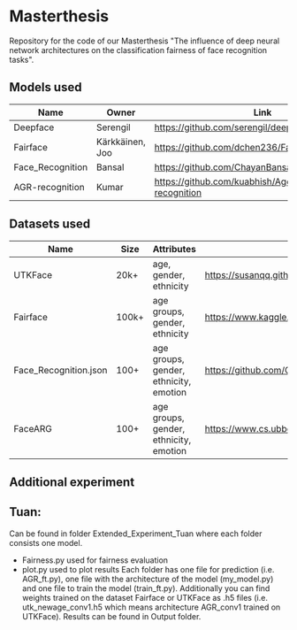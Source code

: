 # Masterthesis

Repository for the code of our Masterthesis "The influence of deep neural network architectures on the classification fairness of face recognition tasks". 

## Models used

| Name | Owner |Link |
| --- | --- | --- |
| Deepface | Serengil | https://github.com/serengil/deepface |
| Fairface | Kärkkäinen, Joo | https://github.com/dchen236/FairFace |
| Face_Recognition | Bansal | https://github.com/ChayanBansal/Face_Recognition |
| AGR-recognition | Kumar | https://github.com/kuabhish/Age-Gender-Race-recognition |


## Datasets used

| Name |  Size | Attributes | Link |
| --- | --- | --- | --- |
| UTKFace | 20k+ | age, gender, ethnicity | https://susanqq.github.io/UTKFace/ |
| Fairface | 100k+ | age groups, gender, ethnicity | https://www.kaggle.com/datasets/lantian773030/fairface |
| Face_Recognition.json | 100+ | age groups, gender, ethnicity, emotion | https://github.com/ChayanBansal/Face_Recognition/tree/master/dataset |
| FaceARG | 100+ | age groups, gender, ethnicity, emotion | https://www.cs.ubbcluj.ro/~dadi/FaceARG-database.html |

## Additional experiment
## Tuan:
Can be found in folder Extended_Experiment_Tuan where each folder consists one model.
- Fairness.py used for fairness evaluation
- plot.py used to plot results
Each folder has one file for prediction (i.e. AGR_ft.py), one file with the architecture of the model (my_model.py) and one file to train the model (train_ft.py).
Additionally you can find weights trained on the dataset Fairface or UTKFace as .h5 files (i.e. utk_newage_conv1.h5 which means architecture AGR_conv1 trained on UTKFace).
Results can be found in Output folder. 
